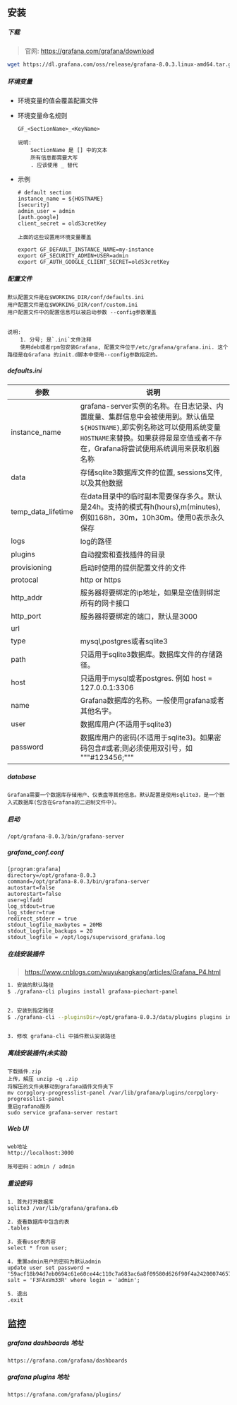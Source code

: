 ## 安装

##### 下载

> 官网: https://grafana.com/grafana/download

```bash
wget https://dl.grafana.com/oss/release/grafana-8.0.3.linux-amd64.tar.gz
```

##### 环境变量

- 环境变量的值会覆盖配置文件

- 环境变量命名规则

  ```
  GF_<SectionName>_<KeyName>
  
  说明:
      SectionName 是 [] 中的文本
      所有信息都需要大写
      . 应该使用 _ 替代
  ```

- 示例

  ```
  # default section
  instance_name = ${HOSTNAME}
  [security]
  admin_user = admin
  [auth.google]
  client_secret = oldS3cretKey
  
  上面的这些设置用环境变量覆盖
  
  export GF_DEFAULT_INSTANCE_NAME=my-instance
  export GF_SECURITY_ADMIN+USER=admin
  export GF_AUTH_GOOGLE_CLIENT_SECRET=oldS3cretKey
  ```

##### 配置文件

```
默认配置文件是在$WORKING_DIR/conf/defaults.ini
用户配置文件是在$WORKING_DIR/conf/custom.ini
用户配置文件中的配置信息可以被启动参数 --config参数覆盖


说明:
    1. 分号; 是`.ini`文件注释
    使用deb或者rpm包安装Grafana, 配置文件位于/etc/grafana/grafana.ini. 这个路径是在Grafana 的init.d脚本中使用--config参数指定的。
```

##### defaults.ini

| 参数               | 说明                                                         |
| ------------------ | ------------------------------------------------------------ |
| instance_name      | grafana-server实例的名称。在日志记录、内置度量、集群信息中会被使用到。默认值是`${HOSTNAME}`,即实例名称这可以使用系统变量`HOSTNAME`来替换。如果获得是是空值或者不存在，Grafana将尝试使用系统调用来获取机器名称 |
| data               | 存储sqlite3数据库文件的位置, sessions文件, 以及其他数据      |
| temp_data_lifetime | 在data目录中的临时副本需要保存多久。默认是24h。支持的模式有h(hours),m(minutes),例如168h，30m，10h30m。使用0表示永久保存 |
| logs               | log的路径                                                    |
| plugins            | 自动搜索和查找插件的目录                                     |
| provisioning       | 启动时使用的提供配置文件的文件                               |
| protocal           | http or https                                                |
| http_addr          | 服务器将要绑定的ip地址，如果是空值则绑定所有的网卡接口       |
| http_port          | 服务器将要绑定的端口，默认是3000                             |
| url                |                                                              |
| type               | mysql,postgres或者sqlite3                                    |
| path               | 只适用于sqlite3数据库。数据库文件的存储路径。                |
| host               | 只适用于mysql或者postgres. 例如 host = 127.0.0.1:3306        |
| name               | Grafana数据库的名称。一般使用grafana或者其他名字。           |
| user               | 数据库用户(不适用于sqlite3)                                  |
| password           | 数据库用户的密码(不适用于sqlite3)。如果密码包含#或者;则必须使用双引号，如 """#123456;""" |

##### database

```
Grafana需要一个数据库存储用户、仪表盘等其他信息。默认配置是使用sqlite3，是一个嵌入式数据库(包含在Grafana的二进制文件中)。
```

##### 启动

```
/opt/grafana-8.0.3/bin/grafana-server
```

##### grafana_conf.conf

```
[program:grafana]
directory=/opt/grafana-8.0.3
command=/opt/grafana-8.0.3/bin/grafana-server
autostart=false
autorestart=false
user=glfadd
log_stdout=true
log_stderr=true
redirect_stderr = true
stdout_logfile_maxbytes = 20MB
stdout_logfile_backups = 20     
stdout_logfile = /opt/logs/supervisord_grafana.log
```

##### 在线安装插件

> https://www.cnblogs.com/wuyukangkang/articles/Grafana_P4.html

```bash
1. 安装的默认路径
$ ./grafana-cli plugins install grafana-piechart-panel


2. 安装到指定路径
$ ./grafana-cli --pluginsDir=/opt/grafana-8.0.3/data/plugins plugins install grafana-piechart-panel  


3. 修改 grafana-cli 中插件默认安装路径
```

##### 离线安装插件(未实验)

```
下载插件.zip
上传，解压 unzip -q .zip
将解压的文件夹移动到grafana插件文件夹下
mv corpglory-progresslist-panel /var/lib/grafana/plugins/corpglory-progresslist-panel
重启grafana服务
sudo service grafana-server restart
```

##### Web UI

```
web地址
http://localhost:3000

账号密码：admin / admin
```

##### 重设密码

```
1. 首先打开数据库
sqlite3 /var/lib/grafana/grafana.db

2. 查看数据库中包含的表
.tables

3. 查看user表内容
select * from user;

4. 重置admin用户的密码为默认admin
update user set password = '59acf18b94d7eb0694c61e60ce44c110c7a683ac6a8f09580d626f90f4a242000746579358d77dd9e570e83fa24faa88a8a6', salt = 'F3FAxVm33R' where login = 'admin';

5. 退出
.exit
```



## 监控

##### grafana dashboards 地址

```
https://grafana.com/grafana/dashboards
```

##### grafana plugins 地址

```
https://grafana.com/grafana/plugins/
```

